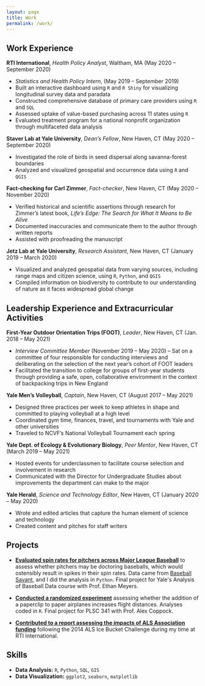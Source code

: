 ```yaml
---
layout: page
title: Work
permalink: /work/
---
```


## Work Experience

**RTI International**, *Health Policy Analyst*, Waltham, MA (May 2020 – September 2020)
* *Statistics and Health Policy Intern*, (May 2019 – September 2019)
* Built an interactive dashboard using `R` and `R Shiny` for visualizing longitudinal survey data and paradata 
* Constructed comprehensive database of primary care providers using `R` and `SQL`
* Assessed uptake of value-based purchasing across 11 states using `R`
* Evaluated treatment program for a national nonprofit organization through multifaceted data analysis

**Staver Lab at Yale University**, *Dean’s Fellow*, New Haven, CT (May 2020 – September 2020)
* Investigated the role of birds in seed dispersal along savanna-forest boundaries
* Analyzed and visualized geospatial and occurrence data using `R` and `QGIS`

**Fact-checking for Carl Zimmer**, *Fact-checker*, New Haven, CT (May 2020 – November 2020)
* Verified historical and scientific assertions through research for Zimmer’s latest book, *Life’s Edge: The Search for What It Means to Be Alive*
* Documented inaccuracies and communicate them to the author through written reports
* Assisted with proofreading the manuscript

**Jetz Lab at Yale University**, *Research Assistant*, New Haven, CT (January 2019 – March 2020)
* Visualized and analyzed geospatial data from varying sources, including range maps and citizen science, using `R`, `Python`, and `QGIS`
* Compiled information on biodiversity to contribute to our understanding of nature as it faces widespread global change

## Leadership Experience and Extracurricular Activities

**First-Year Outdoor Orientation Trips (FOOT)**, *Leader*, New Haven, CT (Jan. 2018 – May 2021)
* *Interview Committee Member* (November 2019 – May 2020) – Sat on a committee of four responsible for conducting interviews and deliberating on the selection of the next year’s cohort of FOOT leaders
* Facilitated the transition to college for groups of first-year students through providing a safe, open, collaborative environment in the context of backpacking trips in New England

**Yale Men’s Volleyball**, *Captain*, New Haven, CT (August 2017 – May 2021)
* Designed three practices per week to keep athletes in shape and committed to playing volleyball at a high level
* Coordinated gym time, finances, travel, and tournaments with Yale and other universities
* Traveled to NCVF’s National Volleyball Tournament each spring

**Yale Dept. of Ecology & Evolutionary Biology**, *Peer Mentor*, New Haven, CT (March 2019 – May 2021)
* Hosted events for underclassmen to facilitate course selection and involvement in research
* Communicated with the Director for Undergraduate Studies about improvements the department can make to the major

**Yale Herald**, *Science and Technology Editor*, New Haven, CT (January 2020 – May 2020)
* Wrote and edited articles that capture the human element of science and technology
* Created content and pitches for staff writers

## Projects

* [**Evaluated spin rates for pitchers across Major League Baseball**](https://github.com/krishyfishy/baseball/blob/main/spin_rate_investigation.ipynb) to assess whether pitchers may be doctoring baseballs, which would ostensibly result in spikes in their spin rates. Data came from [Baseball Savant](https://baseballsavant.mlb.com/statcast_search), and I did the analysis in `Python`. Final project for Yale's Analysis of Baseball Data course with Prof. Ethan Meyers. 

* [**Conducted a randomized experiment**](https://github.com/krishyfishy/paper-airplanes) assessing whether the addition of a paperclip to paper airplanes increases flight distances. Analyses coded in `R`. Final project for PLSC 341 with Prof. Alex Coppock.

* [**Contributed to a report assessing the impacts of ALS Association funding**](https://www.als.org/sites/default/files/2020-06/RTI-Report-FINAL.pdf) following the 2014 ALS Ice Bucket Challenge during my time at RTI International.

## Skills

* **Data Analysis:** `R`, `Python`, `SQL`, `GIS`
* **Data Visualization:** `ggplot2`, `seaborn`, `matplotlib`
